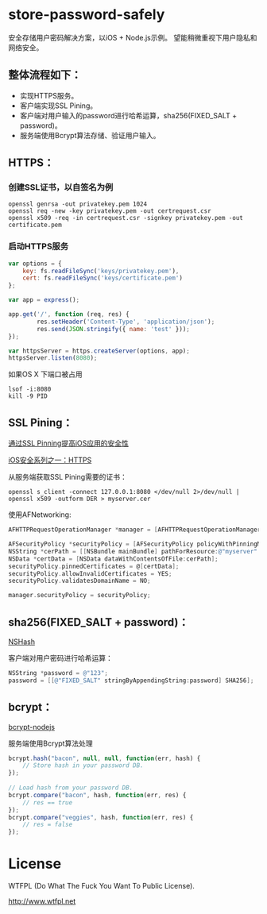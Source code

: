 # store-password-safely
安全存储用户密码解决方案，以iOS + Node.js示例。
望能稍微重视下用户隐私和网络安全。

## 整体流程如下：

- 实现HTTPS服务。
- 客户端实现SSL Pining。
- 客户端对用户输入的password进行哈希运算，sha256(FIXED_SALT + password)。
- 服务端使用Bcrypt算法存储、验证用户输入。

## HTTPS：

### 创建SSL证书，以自签名为例

	openssl genrsa -out privatekey.pem 1024
	openssl req -new -key privatekey.pem -out certrequest.csr
	openssl x509 -req -in certrequest.csr -signkey privatekey.pem -out certificate.pem
	
### 启动HTTPS服务

```javascript
var options = {
	key: fs.readFileSync('keys/privatekey.pem'),
	cert: fs.readFileSync('keys/certificate.pem')
};

var app = express();

app.get('/', function (req, res) {
        res.setHeader('Content-Type', 'application/json');
        res.send(JSON.stringify({ name: 'test' }));
});

var httpsServer = https.createServer(options, app);
httpsServer.listen(8080);
```

如果OS X 下端口被占用

	lsof -i:8080
	kill -9 PID

## SSL Pining：
[通过SSL Pinning提高iOS应用的安全性](http://alvinhu.com/blog/2013/06/26/secure-ios-apps-on-ssl-pinning/)

[iOS安全系列之一：HTTPS](http://oncenote.com/2014/10/21/Security-1-HTTPS/)

从服务端获取SSL Pining需要的证书：

	openssl s_client -connect 127.0.0.1:8080 </dev/null 2>/dev/null | openssl x509 -outform DER > myserver.cer
	
使用AFNetworking:

```objective-c
AFHTTPRequestOperationManager *manager = [AFHTTPRequestOperationManager manager];

AFSecurityPolicy *securityPolicy = [AFSecurityPolicy policyWithPinningMode:AFSSLPinningModeCertificate];
NSString *cerPath = [[NSBundle mainBundle] pathForResource:@"myserver" ofType:@"cer"];
NSData *certData = [NSData dataWithContentsOfFile:cerPath];
securityPolicy.pinnedCertificates = @[certData];
securityPolicy.allowInvalidCertificates = YES;
securityPolicy.validatesDomainName = NO;

manager.securityPolicy = securityPolicy;
```

## sha256(FIXED_SALT + password)：
[NSHash](https://github.com/jerolimov/NSHash)

客户端对用户密码进行哈希运算：

```objective-c
NSString *password = @"123";
password = [[@"FIXED_SALT" stringByAppendingString:password] SHA256];
```
## bcrypt：
[bcrypt-nodejs](https://www.npmjs.com/package/bcrypt-nodejs)

服务端使用Bcrypt算法处理

```javascript
bcrypt.hash("bacon", null, null, function(err, hash) {
    // Store hash in your password DB.
});
 
// Load hash from your password DB.
bcrypt.compare("bacon", hash, function(err, res) {
    // res == true
});
bcrypt.compare("veggies", hash, function(err, res) {
    // res = false
});
```


# License
WTFPL (Do What The Fuck You Want To Public License).

http://www.wtfpl.net